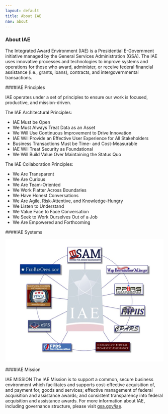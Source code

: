 ```yaml
---
layout: default
title: About IAE
nav: about
---
```


### About IAE

The Integrated Award Environment (IAE) is a Presidential E-Government initiative managed by the General Services Administration (GSA). The IAE uses innovative processes and technologies to improve systems and operations for those who award, administer, or receive federal financial assistance (i.e., grants, loans), contracts, and intergovernmental transactions.

####IAE Principles

IAE operates under a set of principles to ensure our work is focused, productive, and mission-driven.

The IAE Architectural Principles:
 - IAE Must be Open
 - We Must Always Treat Data as an Asset
 - We Will Use Continuous Improvement to Drive Innovation
 - IAE Will Provide an Effective User Experience for All Stakeholders
 - Business Transactions Must be Time- and Cost-Measurable
 - IAE Will Treat Security as Foundational
 - We Will Build Value Over Maintaining the Status Quo

The IAE Collaboration Principles:
 - We Are Transparent
 - We Are Curious
 - We Are Team-Oriented
 - We Work Flatter Across Boundaries
 - We Have Honest Conversations
 - We Are Agile, Risk-Attentive, and Knowledge-Hungry
 - We Listen to Understand
 - We Value Face to Face Conversation
 - We Seek to Work Ourselves Out of a Job
 - We Are Empowered and Forthcoming

####IAE Systems
<div class="container">
<img src="../images/IAESystems.png" style="float:center" class="markdown-imagecenter" alt="" />
</div>

####IAE Mission

IAE MISSION
The IAE Mission is to support a common, secure business environment which facilitates and supports cost-effective acquisition of, and payment for, goods and services; effective management of federal acquisition and assistance awards; and consistent transparency into federal acquisition and assistance awards.
For more information about IAE, including governance structure, please visit [gsa.gov/iae](http://www.gsa.gov/iae).

